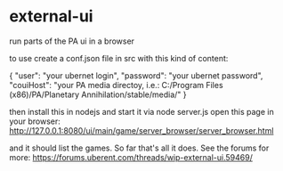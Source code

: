external-ui
===========

run parts of the PA ui in a browser

to use create a conf.json file in src with this kind of content:

{
	"user": "your ubernet login",
	"password": "your ubernet password",
	"couiHost": "your PA media directoy, i.e.: C:/Program Files (x86)/PA/Planetary Annihilation/stable/media/" 
}

then install this in nodejs and start it via node server.js
open this page in your browser:
http://127.0.0.1:8080/ui/main/game/server_browser/server_browser.html

and it should list the games. So far that's all it does. See the forums for more: https://forums.uberent.com/threads/wip-external-ui.59469/
